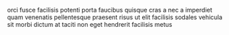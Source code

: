 orci fusce facilisis potenti porta faucibus quisque cras a nec a imperdiet quam
venenatis pellentesque praesent risus ut elit facilisis sodales vehicula sit
morbi dictum at taciti non eget hendrerit facilisis metus